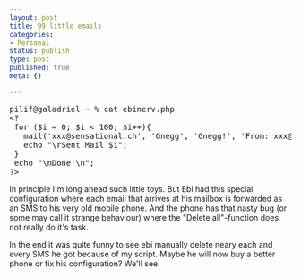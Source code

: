```yaml
---
layout: post
title: 99 little emails
categories:
- Personal
status: publish
type: post
published: true
meta: {}

---
```

<pre class="code">
pilif@galadriel ~ % cat ebinerv.php
&lt;?
 for ($i = 0; $i &lt; 100; $i++){
   mail('xxx@sensational.ch', 'Gnegg', 'Gnegg!', 'From: xxx@xxx.ch');
   echo "\rSent Mail $i";
 }
 echo "\nDone!\n";
?&gt;
</pre>
<p>In principle I'm long ahead such little toys. But Ebi had this special configuration where each email that arrives at his mailbox is forwarded as an SMS to his very old mobile phone. And the phone has that nasty bug (or some may call it strange behaviour) where the "Delete all"-function does not really do it's task.
</p>
<p>In the end it was quite funny to see ebi manually delete neary each and every SMS he got because of my script. Maybe he will now buy a better phone or fix his configuration? We'll see.</p>
